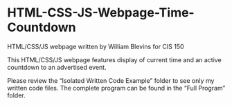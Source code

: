# HTML-CSS-JS-Webpage-Time-Countdown

HTML/CSS/JS webpage written by William Blevins for CIS 150

This HTML/CSS/JS webpage features display of current time and an active countdown to an advertised event.

Please review the “Isolated Written Code Example” folder to see only my written code files. The complete program can be found in the “Full Program” folder.
